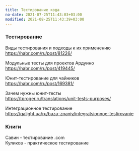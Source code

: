 ```yaml
---
title: Тестирование кода
no-date: 2021-07-25T11:43:03+03:00
modified: 2021-08-25T11:43:39+03:00
---
```


### Тестирование

Виды тестирования и подходы к их применению  
<https://habr.com/ru/post/81226/>

Модульные тесты для проектов Ардуино  
<https://habr.com/ru/post/419445/>

Юнит-тестирование для чайников  
<https://habr.com/ru/post/169381/>

Зачем нужны юнит-тесты  
<https://tproger.ru/translations/unit-tests-purposes/>

Интеграционное тестирование  
<https://qalight.ua/ru/baza-znaniy/integratsionnoe-testirovanie>

### Книги
Савин - тестирование .com  
Куликов - практическое тестирование

